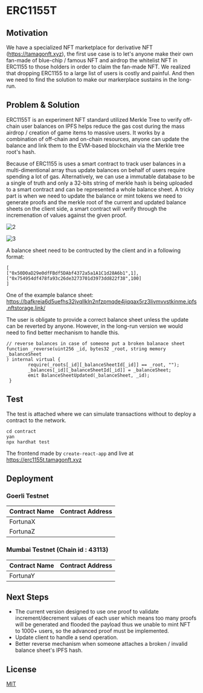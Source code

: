 # ERC1155T

## Motivation

We have a specialized NFT marketplace for derivative NFT (https://tamagonft.xyz), the first use case is to let's anyone make their own fan-made of blue-chip / famous NFT and airdrop the whitelist NFT in ERC1155 to those holders in order to claim the fan-made NFT. We realized that dropping ERC1155 to a large list of users is costly and painful. And then we need to find the solution to make our markerplace sustains in the long-run.

## Problem & Solution

ERC1155T is an experiment NFT standard utilized Merkle Tree to verify off-chain user balances on IPFS helps reduce the gas cost during the mass airdrop / creation of game items to massive users. It works by a combination of off-chain and on-chain resources, anyone can update the balance and link them to the EVM-based blockchain via the Merkle tree root's hash.

Because of ERC1155 is uses a smart contract to track user balances in a multi-dimentional array thus update balances on behalf of users require spending a lot of gas. Alternatively, we can use a immutable database to be a single of truth and only a 32-bits string of merkle hash is being uploaded to a smart contract and can be represented a whole balance sheet. A tricky part is when we need to update the balance or mint tokens we need to generate proofs and the merkle root of the current and updated balance sheets on the client side, a smart contract will verify through the incremenation of values against the given proof. 

![2](https://user-images.githubusercontent.com/18402217/190935577-112bf7c4-8b24-46d5-a21f-9d6cd2a61ed9.png)

![3](https://user-images.githubusercontent.com/18402217/190936178-93b4bdea-2908-4b37-9c00-b47bf42063e4.png)

A balance sheet need to be contructed by the client and in a following format:
```
[
["0x50D0aD29e0dfFBdf5DAbf4372a5a1A1C1d28A6b1",1],
["0x754954df478fa93c26de3273701d3973dd822f38",100]
]
```

One of the example balance sheet: 
https://bafkreia6d5uefhs32jvqllkln2nfzpmqde4jiqqax5rz3livmvvstkinme.ipfs.nftstorage.link/

The user is obligate to provide a correct balance sheet unless the update can be reverted by anyone. However, in the long-run version we would need to find better mechanism to handle this.

```
// reverse balances in case of someone put a broken balanace sheet
function _reverse(uint256 _id, bytes32 _root, string memory _balanceSheet
) internal virtual {
        require(_roots[_id][_balanceSheetId[_id]] == _root, "");
        _balances[_id][_balanceSheetId[_id]] = _balanceSheet;
        emit BalanceSheetUpdated(_balanceSheet, _id);
 }
```

## Test

The test is attached where we can simulate transactions without to deploy a contract to the network.

```
cd contract
yan
npx hardhat test
```

The frontend made by `create-react-app` and live at https://erc1155t.tamagonft.xyz


## Deployment

### Goerli Testnet

Contract Name | Contract Address 
--- | ---  
FortunaX | 
FortunaZ | 

### Mumbai Testnet (Chain id : 43113)

Contract Name | Contract Address 
--- | ---  
FortunaY | 

## Next Steps

- The current version designed to use one proof to validate increment/decrement values of each user which means too many proofs will be generated and flooded the payload thus we unable to mint NFT to 1000+ users, so the advanced proof must be implemented.
- Update client to handle a send operation.
- Better reverse mechanism when someone attaches a broken / invalid balance sheet's IPFS hash.


## License

[MIT](./LICENSE)

